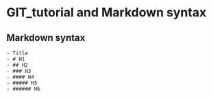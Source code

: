 # GIT_tutorial and Markdown syntax
## Markdown syntax


```
- Title
- # H1
- ## H2
- ### H3
- #### H4
- ##### H5
- ###### H6
```
